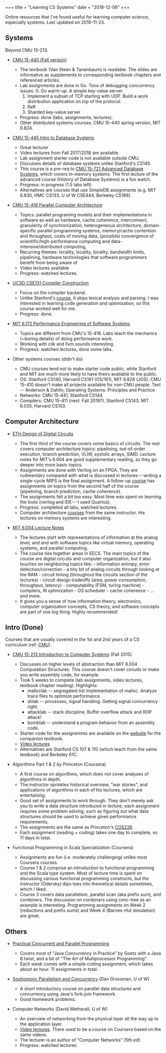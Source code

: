 +++
title = "Learning CS Systems"
date = "2018-12-06"
+++

Online resources that I've found useful for learning computer science, especially systems.
Last updated on 2019-11-23.

## Systems
Beyond CMU 15-213.

- [CMU 15-440 (Fall version)](https://www.synergylabs.org/courses/15-440/syllabus.html)
    * The textbook (Van Steen & Tanenbaum) is readable.
        The slides are informative as supplements to corresponding textbook chapters and referenced articles.
    * Lab assignments are done in Go. Tons of debugging concurrency issues.
        0. Go warm-up. A simple key-value server.
        1. Implement a subset of TCP starting with UDP.
            Build a work distribution application on top of the protocol.
        2. Raft 
        3. Sharded key-value server
    * Progress: done (labs, assignments, lectures).
    * Other distributed systems courses: CMU 15-440 spring version, MIT 6.824.

- [CMU 15-445 Intro to Database Systems](http://15445.courses.cs.cmu.edu/)
    * Great lecturer
    * Video lectures from Fall 2017/2018 are available.
    * Lab assignment starter code is not available outside CMU.
    * Discusses details of database systems unlike Stanford's CS145.
    * This course is a pre-req to [CMU 15-721 Advanced Database Systems](http://15721.courses.cs.cmu.edu/), which covers in-memory systems. The first lecture of the advanced course (History of Database Systems) is a fun watch.
    * Progress: in progress (1.5 labs left)
    * Alternatives are courses that use SimpleDB assignments (e.g. MIT 6.830, HMC CS133, U of W CSE444, Berkeley CS186).

- [CMU 15-418 Parallel Computer Architecture](http://15418.courses.cs.cmu.edu/spring2016/)
    * Topics: parallel programing models and their implementations in software as well as hardware, cache coherence, interconnect, granularity of synchronization,
        heterogeneous architecture, domain-specific parallel programming systems, memory/cache contention and throughput, costs of moving data,
        (possible) convergence of scientific/high-performance computing and data-intensive/distributed computing,
    * Recurring themes: locality, locality, locality, bandwidth limits, pipelining,
        hardware technologies that software programmers benefit from being aware of
    * Video lectures available
    * Progress: watched lectures.

- [UCSD CSE131 Compiler Construction](https://ucsd-cse131-f19.github.io/)
    * Focus on the compiler backend.
    * Unlike Stanford's [course](https://web.stanford.edu/class/cs143/), it skips lexical analysis and parsing.
        I was interested in learning code generation and optimization, so this course worked well for me.
    * Progress: done.

- [MIT 6.172 Performance Engineering of Software Systems](https://ocw.mit.edu/courses/6-172-performance-engineering-of-software-systems-fall-2018/)
    * Topics are different from CMU's 15-418.
        Labs teach the mechanics (~boring details) of doing performance work.
    * Working with cilk and llvm sounds interesting.
    * Progress: watched lectures, done some labs.

- Other systems courses (didn't do)
    * CMU courses tend not to make starter code public, while Stanford and MIT are much more likely to have theirs available to the public.
    * OS: Stanford CS140, Harvard CS161 (OS/161), MIT 6.828 (JOS).
        CMU 15-410 doesn't make all projects available for non-CMU people.
        Text -- Anderson & Dahlin, Operating Systems: Principles and Practice
    * Networks: CMU 15-441, Stanford CS144.
    * Compilers: CMU 15-411 (next: Fall 2019?), Stanford CS143, MIT 6.035, Harvard CS153.

## Computer Architecture

- [ETH Design of Digital Circuits](https://safari.ethz.ch/digitaltechnik/spring2019)
    * The first third of the course covers some basics of circuits.
        The rest covers computer architecture topics: pipelining, out-of-order execution, branch prediction,
            VLIW, systolic arrays, SIMD.
        Lecture notes for MIT's 6.004 are good supplementary reading, as they go deeper into more basic topics.
    * Assignments are done with Verilog on an FPGA.
        They are rudimentary compared with what is discussed in lectures---writing a single-cycle MIPS is the final assignment.
        A follow-up [course](http://www.archive.ece.cmu.edu/~ece447/s15/doku.php?id=labs) has assignments on topics from the second half of the course (pipelining, branch prediction, cache coherence).
    * The assignments felt a bit too easy.
        Most time was spent on learning the tools (verilog and IDE---I used Quartus).
    * Progress: completed all labs, watched lectures.
    * Computer architecture [courses](https://people.inf.ethz.ch/omutlu/teaching.html) from the same instructor.
        His lectures on memory systems are interesting.

- [MIT 6.004 Lecture Notes](https://computationstructures.org/lectures/info/info.html)
    * The lectures start with representations of information at the analog level, and end with software topics like virtual memory, operating systems, and parallel computing.
    * The course ties together areas in EECS.
        The main topics of the course are digital circuits and computer organization, but it also touches on neighboring topics like:
            - information entropy, error detection/correction
            - a tiny bit of analog circuits through looking at the RAM
            - circuit timing (throughout the circuits section of the lectures)
            - circuit design tradeoffs (area, power consumption, throughput, latency)
            - computability (FSM, turing machine)
            - compilers, IR optimization
            - OS scheduler
            - cache coherence
            - ... and more.
    * It gives you a sense of how information theory, electronics, computer organization concepts, CS theory, and software concepts are part of one big thing.
        Highly recommended!


## Intro (Done)
Courses that are usually covered in the 1st and 2nd years of a CS curriculum (ref: [CMU](https://www.csd.cs.cmu.edu/sample-undergraduate-course-sequence)). 

- [CMU 15-213 Introduction to Computer Systems](http://www.cs.cmu.edu/afs/cs/academic/class/15213-f15/www/) (Fall 2015)
    * Discusses on higher levels of abstraction than MIT 6.004 Computation Structures.
    This course doesn't cover circuits or make you write assembly code, for example.
    * Took 5 weeks to complete (lab assignments, video lectures, textbook chapter reading).
        Highlights:
        * malloclab -- segregated-list implementation of malloc. Analyze trace files to optimize performance.
        * shlab -- processes, signal handling. Getting signal concurrency right.
        * attacklab -- stack discipline. Buffer overflow attack and ROP attack! 
        * bomblab  -- understand a program behavior from an assembly code.
    * Starter code for the assignemnts are available on the [website](http://csapp.cs.cmu.edu/3e/labs.html) for the companion textbook.
    * [Video lectures](https://scs.hosted.panopto.com/Panopto/Pages/Sessions/List.aspx#folderID=%22b96d90ae-9871-4fae-91e2-b1627b43e25e%22)
    * Alternatives are Stanford CS 107 & 110 (which teach from the same textbook) and Berkeley 61C.

- Algorithms Part 1 & 2 by Princeton (Coursera)
    * A first course on algorithms, which does not cover analyses of algorithms in depth.
    * The instructor sprinkles historical overview, "war stories", and applications of algorithms in each of his lectures, which are entertaining.
    * Good set of assignments to work through. They don't merely ask you to write a data structure introduced in lecture; each assignment requires some problem solving, such as figuring out what data structures should be used to achieve given performance requirements.
    * The assignments are the same as Princeton's [COS226](http://www.cs.princeton.edu/courses/archive/fall18/cos226/syllabus.php).
    * Each assignment (reading + coding) takes one day to complete, so 11 days in total.

- Functional Programming in Scala Specialization (Coursera)
    * Assignments are fun (i.e. moderately challenging) unlike most Coursera courses.
    * Course 1 & 2 comprise an introduction to functional programming and the Scala type system.
        Most of lecture time is spent on discussing various functional programming constructs, but the instructor (Odersky) dips toes into theoretical details sometimes, which I liked.
    * Course 3 covers data parallelism, parallel scan (aka prefix sum), and combiners.
        The discussion on combiners using conc-tree as an example is interesting.
        Programming assignments on Week 2 (reductions and prefix sums) and Week 4 (Barnes-Hut simulation) are great.

## Others

- [Practical Concurrent and Parallel Programming](http://www.itu.dk/people/sestoft/itu/PCPP/E2016/)
    * Covers most of "Java Concurrency in Practice" by Goetz with a Java 8 twist, and a bit of "The Art of Multiprocessor Programming".
    * Each week comes with a simple coding assignment, which takes about an hour.
        11 assignments in total.

- [Sophomoric Parallelism and Concurrency](https://homes.cs.washington.edu/~djg/teachingMaterials/spac/) (Dan Grossman, U of W)
    * A short introductory course on parallel data structures and concurrency using Java's fork-join framework.
    * Good homework problems.

- Computer Networks (David Wetherall, U of W)
    * An overview of networking from the physical layer all the way up to the application layer.
    * [Video lectures](http://media.pearsoncmg.com/ph/streaming/esm/tanenbaum5e_videonotes/tanenbaum_videoNotes.html).
    There used to be a course on Coursera based on the same videos.
    * The lecturer is an author of "Computer Networks" (5th ed).
    * Progress: watched lectures.
